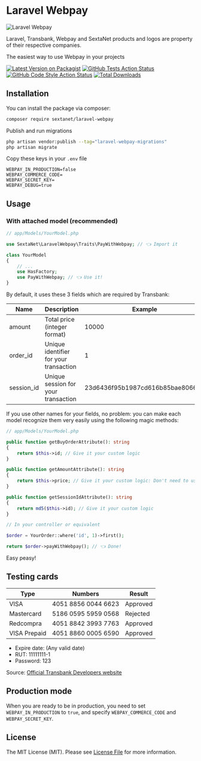 # Laravel Webpay

![Laravel Webpay](https://sextanet.sfo2.cdn.digitaloceanspaces.com/packages/laravel-webpay/logo.webp?v2)

Laravel, Transbank, Webpay and SextaNet products and logos are property of their respective companies.

The easiest way to use Webpay in your projects 

[![Latest Version on Packagist](https://img.shields.io/packagist/v/sextanet/laravel-webpay.svg?style=flat-square)](https://packagist.org/packages/sextanet/laravel-webpay)
[![GitHub Tests Action Status](https://img.shields.io/github/actions/workflow/status/sextanet/laravel-webpay/run-tests.yml?branch=main&label=tests&style=flat-square)](https://github.com/sextanet/laravel-webpay/actions?query=workflow%3Arun-tests+branch%3Amain)
[![GitHub Code Style Action Status](https://img.shields.io/github/actions/workflow/status/sextanet/laravel-webpay/fix-php-code-style-issues.yml?branch=main&label=code%20style&style=flat-square)](https://github.com/sextanet/laravel-webpay/actions?query=workflow%3A"Fix+PHP+code+style+issues"+branch%3Amain)
[![Total Downloads](https://img.shields.io/packagist/dt/sextanet/laravel-webpay.svg?style=flat-square)](https://packagist.org/packages/sextanet/laravel-webpay)

## Installation

You can install the package via composer:

```bash
composer require sextanet/laravel-webpay
```

Publish and run migrations

```bash
php artisan vendor:publish --tag="laravel-webpay-migrations"
php artisan migrate
```

Copy these keys in your `.env` file

```dotenv
WEBPAY_IN_PRODUCTION=false
WEBPAY_COMMERCE_CODE=
WEBPAY_SECRET_KEY=
WEBPAY_DEBUG=true
```

## Usage

### With attached model (recommended)

```php
// app/Models/YourModel.php

use SextaNet\LaravelWebpay\Traits\PayWithWebpay; // 👈 Import it

class YourModel
{
    // ...
    use HasFactory;
    use PayWithWebpay; // 👈 Use it!
}
```

By default, it uses these 3 fields which are required by Transbank:

| Name       | Description                            | Example                          |
|------------|----------------------------------------|----------------------------------|
| amount     | Total price (integer format)           | 10000                            |
| order_id   | Unique identifier for your transaction | 1                                |
| session_id | Unique session for your transaction    | 23d6436f95b1987cd616b85bae806649 |

If you use other names for your fields, no problem: you can make each model recognize them very easily using the following magic methods:

```php
// app/Models/YourModel.php

public function getBuyOrderAttribute(): string
{
    return $this->id; // Give it your custom logic
}

public function getAmountAttribute(): string
{
    return $this->price; // Give it your custom logic: Don't need to use decimals
}

public function getSessionIdAttribute(): string
{
    return md5($this->id); // Give it your custom logic
}
```

```php
// In your controller or equivalent

$order = YourOrder::where('id', 1)->first();

return $order->payWithWebpay(); // 👈 Done!
```

Easy peasy!

## Testing cards

|Type        |Numbers            |Result  |
|------------|-------------------|--------|
|VISA        |4051 8856 0044 6623|Approved|
|Mastercard  |5186 0595 5959 0568|Rejected|
|Redcompra   |4051 8842 3993 7763|Approved|
|VISA Prepaid|4051 8860 0005 6590|Approved|

- Expire date: (Any valid date)
- RUT: 11111111-1
- Password: 123

Source: [Official Transbank Developers website](https://www.transbankdevelopers.cl/documentacion/como_empezar#tarjetas-de-prueba)

## Production mode

When you are ready to be in production, you need to set `WEBPAY_IN_PRODUCTION` to `true`, and specify `WEBPAY_COMMERCE_CODE` and `WEBPAY_SECRET_KEY`.

## License

The MIT License (MIT). Please see [License File](LICENSE.md) for more information.
